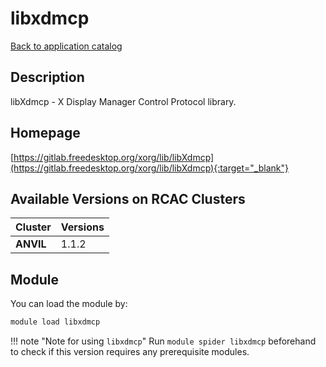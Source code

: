 # libxdmcp

[Back to application catalog](../app_catalog.md)

## Description

libXdmcp - X Display Manager Control Protocol library.

## Homepage

[https://gitlab.freedesktop.org/xorg/lib/libXdmcp](https://gitlab.freedesktop.org/xorg/lib/libXdmcp){:target="_blank"}

## Available Versions on RCAC Clusters

|Cluster|Versions|
|---|---|
**ANVIL**|1.1.2

## Module

You can load the module by:

```bash
module load libxdmcp
```

!!! note "Note for using `libxdmcp`"
    Run `module spider libxdmcp` beforehand to check if this version requires any prerequisite modules.
